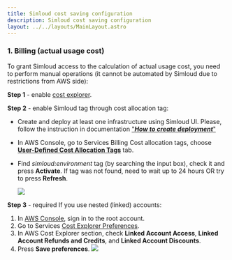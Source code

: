```yaml
---
title: Simloud cost saving configuration
description: Simloud cost saving configuration
layout: ../../layouts/MainLayout.astro
---
```



### 1. Billing (actual usage cost)     
To grant Simloud access to the calculation of actual usage cost, you need to perform manual operations (it cannot be automated by Simloud due to restrictions from AWS side):
   
**Step 1** - enable [cost explorer](https://docs.aws.amazon.com/awsaccountbilling/latest/aboutv2/ce-enable.html).

**Step 2** - enable Simloud tag through cost allocation tag:
- Create and deploy at least one infrastructure using Simloud UI. Please, follow the instruction in documentation ["_**How to create deployment**_"](/en/create-deployment/)
- In AWS Console, go to Services Billing Cost allocation tags, choose **[User-Defined Cost Allocation Tags](https://console.aws.amazon.com/billing/home#/preferences/tags)** tab.
- Find _simloud:environment_ tag (by searching the input box), check it and press **Activate**.
   If tag was not found, need to wait up to 24 hours OR try to press **Refresh**.

   ![](/img/cost-saving/configuration/2.png)


**Step 3** - required If you use nested (linked) accounts:
1.  In [AWS Console](https://console.aws.amazon.com/cost-management/home#/settings), sign in to the root account.
2.  Go to Services [Cost Explorer Preferences](https://us-east-1.console.aws.amazon.com/cost-management/home?region=us-east-1&skipRegion=true#/settings).
3.  In AWS Cost Explorer section, check **Linked Account Access**, **Linked Account Refunds and Credits**, and **Linked Account Discounts**.
4.  Press **Save preferences**.
    ![](/img/aws/enable-cost-explorer/image3.png)

    
